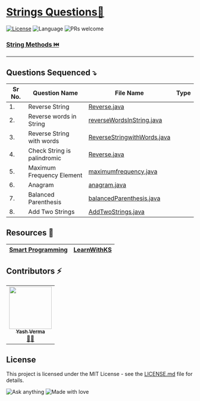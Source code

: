 # [Strings Questions🚀](https://leetcode.com/problemset/algorithms/)

[![License](https://img.shields.io/badge/license-Apache_2.0-blue.svg)](LICENSE.md) ![Language](https://img.shields.io/badge/language-Java%20%2F%20Data_Structures%2F-blue.svg) ![PRs welcome](https://img.shields.io/badge/PRs%20-welcome-brightgreen.svg) 

 
### [String Methods ⏮️](https://github.com/vyash5075/Java-Programming/blob/Strings/String%20Methods.md)

---------------
## Questions Sequenced ⤵️
 
| Sr No. | Question Name | File Name |   Type |
|-----------|-----------|---------|---------------|
| 1.| Reverse String  | [Reverse.java](https://github.com/vyash5075/Java-Programming/blob/Strings/basic/Reverse.java) | |
| 2.| Reverse words in String  | [reverseWordsInString.java](https://github.com/vyash5075/Java-Programming/blob/Strings/basic/reverseWordsInString.java) | |
| 3.| Reverse String with words  | [ReverseStringwithWords.java](https://github.com/vyash5075/Java-Programming/blob/Strings/basic/ReverseStringwithWords.java) | |
| 4.| Check  String is palindromic   | [Reverse.java](https://github.com/vyash5075/Java-Programming/blob/Strings/basic/Reverse.java) | |
| 5.|Maximum Frequency Element  | [maximumfrequency.java](https://github.com/vyash5075/Java-Programming/blob/Strings/basic/maximumfrequency.java) | |
| 6.|Anagram  | [anagram.java](https://github.com/vyash5075/Java-Programming/blob/Strings/basic/anagram.java) | |
| 7.|Balanced Parenthesis  | [balancedParenthesis.java](https://github.com/vyash5075/Java-Programming/blob/Stacks/balancedParenthesis.java) | |
| 8.|Add Two Strings  | [AddTwoStrings.java](https://github.com/vyash5075/Java-Programming/blob/Strings/basic/AddTwoStrings.java) | |



 ## Resources 📝
 |[Smart Programming](https://www.youtube.com/watch?v=iiA6Bag8UUE&list=PLlhM4lkb2sEh8AARH5oEivYOrMgaVsPFb&index=17)|[LearnWithKS](https://www.youtube.com/watch?v=0g80Medlldc&list=PLF9tovyahfL2pF-DWH7WQyuN_Cmz64DTT&index=1)|
 |--|--|

 ## Contributors ⚡
<table>
  <tr>
    <td align="center"><a href="https://github.com/vyash5075"><img src="https://avatars.githubusercontent.com/u/44260505?v=4" width="114px;" alt=""/><br /><sub><b>Yash Verma</b></sub></a><br /><a href="https://github.com/vyash5075" title="Github"> 👨‍💻 </a></td>
  </tr>
</table>

 
## License
This project is licensed under the MIT License - see the [LICENSE.md](LICENSE.md) file for details.                    
                     
                       
 

















![Ask anything](https://img.shields.io/badge/Ask%20me-anything-1abc9c.svg)   ![Made with love](http://ForTheBadge.com/images/badges/built-with-love.svg) 
